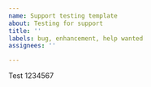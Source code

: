```yaml
---
name: Support testing template
about: Testing for support
title: ''
labels: bug, enhancement, help wanted
assignees: ''

---
```


Test 1234567

